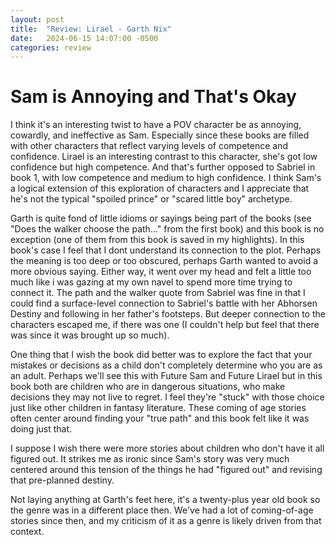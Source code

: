 ```yaml
---
layout: post
title:  "Review: Lirael - Garth Nix"
date:   2024-06-15 14:07:00 -0500
categories: review
---
```


# Sam is Annoying and That's Okay 

I think it's an interesting twist to have a POV character be as annoying, cowardly, and ineffective as Sam. Especially since these books are filled with other characters that reflect varying levels of competence and confidence. Lirael is an interesting contrast to this character, she's got low confidence but high competence. And that's further opposed to Sabriel in book 1, with low competence and medium to high confidence. I think Sam's a logical extension of this exploration of characters and I appreciate that he's not the typical "spoiled prince" or "scared little boy" archetype.

Garth is quite fond of little idioms or sayings being part of the books (see "Does the walker choose the path…" from the first book) and this book is no exception (one of them from this book is saved in my highlights). In this book's case I feel that I dont understand its connection to the plot. Perhaps the meaning is too deep or too obscured, perhaps Garth wanted to avoid a more obvious saying. Either way, it went over my head and felt a little too much like i was gazing at my own navel to spend more time trying to connect it. The path and the walker quote from Sabriel was fine in that I could find a surface-level connection to Sabriel's battle with her Abhorsen Destiny and following in her father's footsteps. But deeper connection to the characters escaped me, if there was one (I couldn't help but feel that there was since it was brought up so much).

One thing that I wish the book did better was to explore the fact that your mistakes or decisions as a child don't completely determine who you are as an adult. Perhaps we'll see this with Future Sam and Future Lirael but in this book both are children who are in dangerous situations, who make decisions they may not live to regret. I feel they're "stuck" with those choice just like other children in fantasy literature. These coming of age stories often center around finding your "true path" and this book felt like it was doing just that.

I suppose I wish there were more stories about children who don't have it all figured out. It strikes me as ironic since Sam's story was very much centered around this tension of the things he had "figured out" and revising that pre-planned destiny.

Not laying anything at Garth's feet here, it's a twenty-plus year old book so the genre was in a different place then. We've had a lot of coming-of-age stories since then, and my criticism of it as a genre is likely driven from that context.
